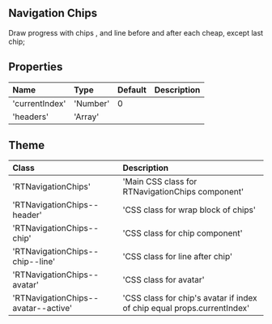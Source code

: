 ## Navigation Chips
Draw progress with chips , and line before and after each cheap, except last chip;

## Properties
| Name            | Type            | Default       | Description |
|:-----|:-----|:-----|:-----|
|   'currentIndex' | 'Number' | 0  | |  'Set index for display active chip, all chips before will be with icon *DONE*'|
|   'headers' | 'Array' |   | | 'Header's items will be displayed in chips' |

## Theme
| Class            | Description |
|:-----|:-----|
| 'RTNavigationChips' | 'Main CSS class for RTNavigationChips component'|
| 'RTNavigationChips--header' | 'CSS class for wrap block of chips'|
| 'RTNavigationChips--chip' | 'CSS class for chip component'|
| 'RTNavigationChips--chip--line' | 'CSS class for line after chip'|
| 'RTNavigationChips--avatar' | 'CSS class for avatar'|
| 'RTNavigationChips--avatar--active' | 'CSS class for chip's avatar if index of chip equal props.currentIndex'|
